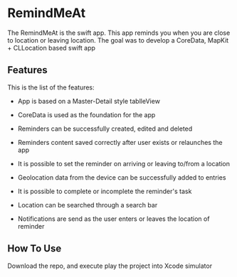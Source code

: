 # RemindMeAt

The RemindMeAt is the swift app. This app reminds you when you are close to location or leaving location.
The goal was to develop a CoreData, MapKit + CLLocation based swift app

## Features

This is the list of the features:
- App is based on a Master-Detail style tablleView

- CoreData is used as the foundation for the app

- Reminders can be successfully created, edited and deleted

- Reminders content saved correctly after user exists or relaunches the app

- It is possible to set the reminder on arriving or leaving to/from a location

- Geolocation data from the device can be successfully added to entries

- It is possible to complete or incomplete the reminder's task

- Location can be searched through a search bar

- Notifications are send as the user enters or leaves the location of reminder

## How To Use

Download the repo, and execute play the project into Xcode simulator




